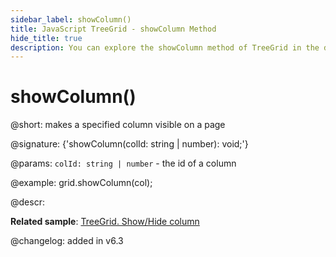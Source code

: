 ```yaml
---
sidebar_label: showColumn()
title: JavaScript TreeGrid - showColumn Method 
hide_title: true
description: You can explore the showColumn method of TreeGrid in the documentation of the DHTMLX JavaScript UI library. Browse developer guides and API reference, try out code examples and live demos, and download a free 30-day evaluation version of DHTMLX Suite 7.
---
```

 
# showColumn()

@short: makes a specified column visible on a page

@signature: {'showColumn(colId: string | number): void;'}

@params:
`colId: string | number` - the id of a column

@example:
grid.showColumn(col);

@descr:

**Related sample**: [TreeGrid. Show/Hide column](https://snippet.dhtmlx.com/1gekn97m)

@changelog: added in v6.3

[comment]: # (@relatedapi: treegrid/api/treegrid_hidecolumn_method.md)

[comment]: # (@related: treegrid/usage.md#hidingshowing-a-column)

